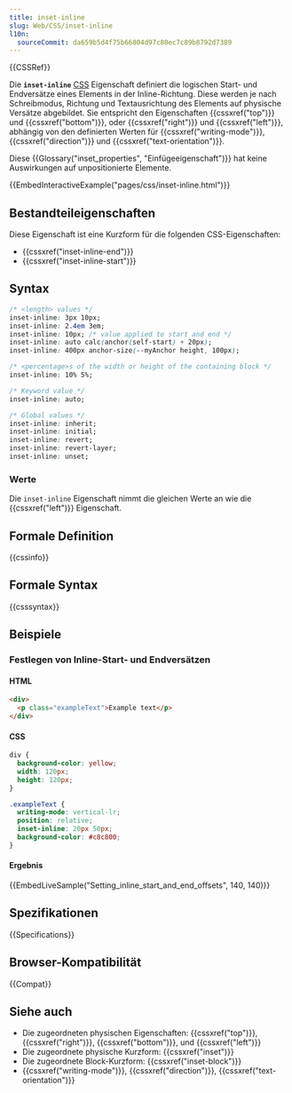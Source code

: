 ```yaml
---
title: inset-inline
slug: Web/CSS/inset-inline
l10n:
  sourceCommit: da659b5d4f75b66804d97c80ec7c89b8792d7389
---
```


{{CSSRef}}

Die **`inset-inline`** [CSS](/de/docs/Web/CSS) Eigenschaft definiert die logischen Start- und Endversätze eines Elements in der Inline-Richtung. Diese werden je nach Schreibmodus, Richtung und Textausrichtung des Elements auf physische Versätze abgebildet. Sie entspricht den Eigenschaften {{cssxref("top")}} und {{cssxref("bottom")}}, oder {{cssxref("right")}} und {{cssxref("left")}}, abhängig von den definierten Werten für {{cssxref("writing-mode")}}, {{cssxref("direction")}} und {{cssxref("text-orientation")}}.

Diese {{Glossary("inset_properties", "Einfügeeigenschaft")}} hat keine Auswirkungen auf unpositionierte Elemente.

{{EmbedInteractiveExample("pages/css/inset-inline.html")}}

## Bestandteileigenschaften

Diese Eigenschaft ist eine Kurzform für die folgenden CSS-Eigenschaften:

- {{cssxref("inset-inline-end")}}
- {{cssxref("inset-inline-start")}}

## Syntax

```css
/* <length> values */
inset-inline: 3px 10px;
inset-inline: 2.4em 3em;
inset-inline: 10px; /* value applied to start and end */
inset-inline: auto calc(anchor(self-start) + 20px);
inset-inline: 400px anchor-size(--myAnchor height, 100px);

/* <percentage>s of the width or height of the containing block */
inset-inline: 10% 5%;

/* Keyword value */
inset-inline: auto;

/* Global values */
inset-inline: inherit;
inset-inline: initial;
inset-inline: revert;
inset-inline: revert-layer;
inset-inline: unset;
```

### Werte

Die `inset-inline` Eigenschaft nimmt die gleichen Werte an wie die {{cssxref("left")}} Eigenschaft.

## Formale Definition

{{cssinfo}}

## Formale Syntax

{{csssyntax}}

## Beispiele

### Festlegen von Inline-Start- und Endversätzen

#### HTML

```html
<div>
  <p class="exampleText">Example text</p>
</div>
```

#### CSS

```css
div {
  background-color: yellow;
  width: 120px;
  height: 120px;
}

.exampleText {
  writing-mode: vertical-lr;
  position: relative;
  inset-inline: 20px 50px;
  background-color: #c8c800;
}
```

#### Ergebnis

{{EmbedLiveSample("Setting_inline_start_and_end_offsets", 140, 140)}}

## Spezifikationen

{{Specifications}}

## Browser-Kompatibilität

{{Compat}}

## Siehe auch

- Die zugeordneten physischen Eigenschaften: {{cssxref("top")}}, {{cssxref("right")}}, {{cssxref("bottom")}}, und {{cssxref("left")}}
- Die zugeordnete physische Kurzform: {{cssxref("inset")}}
- Die zugeordnete Block-Kurzform: {{cssxref("inset-block")}}
- {{cssxref("writing-mode")}}, {{cssxref("direction")}}, {{cssxref("text-orientation")}}
